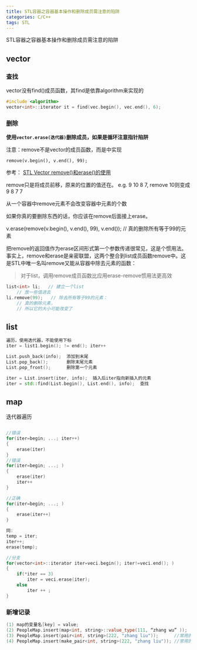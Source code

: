 ```yaml
---
title: STL容器之容器基本操作和删除成员需注意的陷阱
categories: C/C++
tags: STL
---
```


STL容器之容器基本操作和删除成员需注意的陷阱

## vector

### 查找

vector没有find()成员函数，其find是依靠algorithm来实现的

```cpp
#include <algorithm>
vector<int>::iterator it = find(vec.begin(), vec.end(), 6);
```

### 删除

**使用`vector.erase(迭代器)`删除成员，如果是循环注意指针陷阱**

注意：remove不是vector的成员函数，而是<algorithm>中实现

`remove(v.begin(), v.end(), 99);`

参考：
[STL Vector remove()和erase()的使用](https://blog.csdn.net/yockie/article/details/7859330)

remove只是将成员前移，原来的位置的值还在。 e.g. 9 10 8 7, remove 10则变成9 8 7 7

从一个容器中remove元素不会改变容器中元素的个数

如果你真的要删除东西的话，你应该在remove后面接上erase。

v.erase(remove(v.begin(), v.end(), 99), v.end());  // 真的删除所有等于99的元素

把remove的返回值作为erase区间形式第一个参数传递很常见，这是个惯用法。事实上，remove和erase是亲密联盟，这两个整合到list成员函数remove中。这是STL中唯一名叫remove又能从容器中除去元素的函数：

>对于list，调用remove成员函数比应用erase-remove惯用法更高效

```cpp
list<int> li;   // 建立一个list
    // 放一些值进去
li.remove(99);   // 除去所有等于99的元素：
    // 真的删除元素，
    // 所以它的大小可能改变了
```

## list

```cpp
遍历，使用迭代器，不能使用下标
iter = list1.begin(); != end(); iter++

List.push_back(info);  添加到末尾
List.pop_back();       删除末尾元素
List.pop_front();      删除第一个元素

iter = List.insert(iter, info);  插入后iter指向新插入的元素
iter = std::find(List.begin(), List.end(), info);  查找
```

## map

迭代器遍历

```cpp

//错误
for(iter=begin; ...; iter++)
{
    erase(iter)
}
//错误
for(iter=begin; ...; )
{
    erase(iter)
    iter++
}

//正确
for(iter=begin; ...; )
{
    erase(iter++)
}

同:
temp = iter;
iter++;
erase(temp);

//分支
for(vector<int>::iterator iter=veci.begin(); iter!=veci.end(); )
{
    if(*iter == 3)
        iter = veci.erase(iter);
    else
        iter ++ ;
}
```

### 新增记录

```cpp
(1) map的变量名[key] = value;
(2) PeopleMap.insert(map<int, string>::value_type(111, “zhang wu” ));
(3) PeopleMap.insert(pair<int, string>(222, "zhang liu"));      //常用的
(4) PeopleMap.insert(make_pair<int, string>(222, "zhang liu")); //常用的
```

